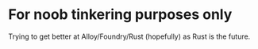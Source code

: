 # For noob tinkering purposes only

Trying to get better at Alloy/Foundry/Rust (hopefully) as Rust is the future. 